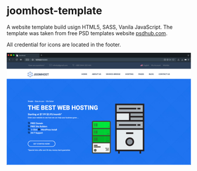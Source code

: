 # joomhost-template

A website template build usign HTML5, SASS, Vanila JavaScript. The template was taken from free PSD templates website [psdhub.com](https://www.psdhub.com/).

All credential for icons are located in the footer.

![preview](preview-joomhost-template.png)
